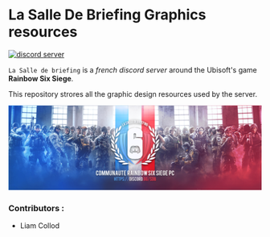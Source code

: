 # La Salle De Briefing Graphics resources

[![discord server](https://img.shields.io/badge/discord-join%20the%20server-%235865F2?style=for-the-badge&logo=discord)](https://discord.gg/sdb)

`La Salle de briefing` is a *french discord server* around the Ubisoft's game **Rainbow Six Siege**.

This repository strores all the graphic design resources used by the server.

![logo](.\brand\header\twitter\variantB\SdB.header.twitter.master.png)

### Contributors :

- Liam Collod


